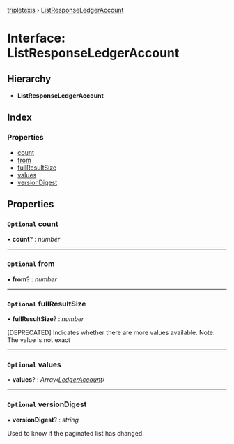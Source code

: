 [tripletexjs](../README.md) › [ListResponseLedgerAccount](listresponseledgeraccount.md)

# Interface: ListResponseLedgerAccount

## Hierarchy

* **ListResponseLedgerAccount**

## Index

### Properties

* [count](listresponseledgeraccount.md#optional-count)
* [from](listresponseledgeraccount.md#optional-from)
* [fullResultSize](listresponseledgeraccount.md#optional-fullresultsize)
* [values](listresponseledgeraccount.md#optional-values)
* [versionDigest](listresponseledgeraccount.md#optional-versiondigest)

## Properties

### `Optional` count

• **count**? : *number*

___

### `Optional` from

• **from**? : *number*

___

### `Optional` fullResultSize

• **fullResultSize**? : *number*

[DEPRECATED] Indicates whether there are more values available. Note: The value is not exact

___

### `Optional` values

• **values**? : *Array‹[LedgerAccount](ledgeraccount.md)›*

___

### `Optional` versionDigest

• **versionDigest**? : *string*

Used to know if the paginated list has changed.
